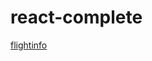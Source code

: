 # react-complete



[flightinfo](https://github.com/sarveshhome/react-complete/blob/main/sceenshotflightinfo.jpg)
